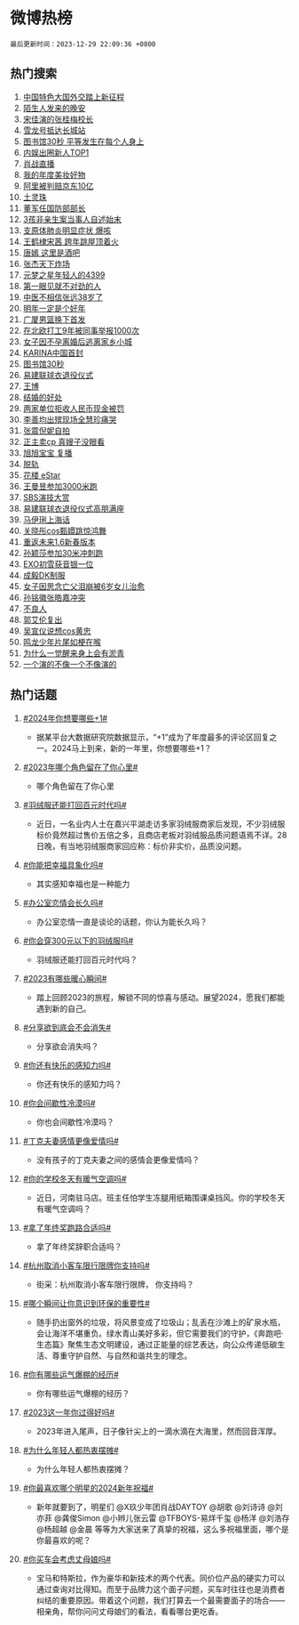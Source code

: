 # 微博热榜

`最后更新时间：2023-12-29 22:09:36 +0800`

## 热门搜索

1. [中国特色大国外交踏上新征程](https://m.weibo.cn/search?containerid=100103type%3D1%26t%3D10%26q%3D%23%E4%B8%AD%E5%9B%BD%E7%89%B9%E8%89%B2%E5%A4%A7%E5%9B%BD%E5%A4%96%E4%BA%A4%E8%B8%8F%E4%B8%8A%E6%96%B0%E5%BE%81%E7%A8%8B%23&stream_entry_id=51&isnewpage=1&extparam=seat%3D1%26stream_entry_id%3D51%26pos%3D0%26filter_type%3Drealtimehot%26dgr%3D0%26c_type%3D51%26q%3D%2523%25E4%25B8%25AD%25E5%259B%25BD%25E7%2589%25B9%25E8%2589%25B2%25E5%25A4%25A7%25E5%259B%25BD%25E5%25A4%2596%25E4%25BA%25A4%25E8%25B8%258F%25E4%25B8%258A%25E6%2596%25B0%25E5%25BE%2581%25E7%25A8%258B%2523%26cate%3D10103%26display_time%3D1703858975%26pre_seqid%3D170385897536702142123)
1. [陌生人发来的晚安](https://m.weibo.cn/search?containerid=100103type%3D1%26t%3D10%26q%3D%23%E9%99%8C%E7%94%9F%E4%BA%BA%E5%8F%91%E6%9D%A5%E7%9A%84%E6%99%9A%E5%AE%89%23&stream_entry_id=31&isnewpage=1&extparam=seat%3D1%26lcate%3D5001%26filter_type%3Drealtimehot%26c_type%3D31%26q%3D%2523%25E9%2599%258C%25E7%2594%259F%25E4%25BA%25BA%25E5%258F%2591%25E6%259D%25A5%25E7%259A%2584%25E6%2599%259A%25E5%25AE%2589%2523%26cate%3D5001%26stream_entry_id%3D31%26pos%3D0%26band_rank%3D1%26realpos%3D1%26flag%3D1%26dgr%3D0%26display_time%3D1703858975%26pre_seqid%3D170385897536702142123)
1. [宋佳演的张桂梅校长](https://m.weibo.cn/search?containerid=100103type%3D1%26t%3D10%26q%3D%E5%AE%8B%E4%BD%B3%E6%BC%94%E7%9A%84%E5%BC%A0%E6%A1%82%E6%A2%85%E6%A0%A1%E9%95%BF&stream_entry_id=31&isnewpage=1&extparam=seat%3D1%26lcate%3D5001%26filter_type%3Drealtimehot%26c_type%3D31%26q%3D%25E5%25AE%258B%25E4%25BD%25B3%25E6%25BC%2594%25E7%259A%2584%25E5%25BC%25A0%25E6%25A1%2582%25E6%25A2%2585%25E6%25A0%25A1%25E9%2595%25BF%26cate%3D5001%26stream_entry_id%3D31%26pos%3D1%26band_rank%3D2%26realpos%3D2%26flag%3D1%26dgr%3D0%26display_time%3D1703858975%26pre_seqid%3D170385897536702142123)
1. [雪龙号抵达长城站](https://m.weibo.cn/search?containerid=100103type%3D1%26t%3D10%26q%3D%23%E9%9B%AA%E9%BE%99%E5%8F%B7%E6%8A%B5%E8%BE%BE%E9%95%BF%E5%9F%8E%E7%AB%99%23&stream_entry_id=31&isnewpage=1&extparam=seat%3D1%26lcate%3D5001%26filter_type%3Drealtimehot%26c_type%3D31%26q%3D%2523%25E9%259B%25AA%25E9%25BE%2599%25E5%258F%25B7%25E6%258A%25B5%25E8%25BE%25BE%25E9%2595%25BF%25E5%259F%258E%25E7%25AB%2599%2523%26cate%3D5001%26stream_entry_id%3D31%26pos%3D2%26band_rank%3D3%26realpos%3D3%26flag%3D0%26dgr%3D0%26display_time%3D1703858975%26pre_seqid%3D170385897536702142123)
1. [图书馆30秒 平等发生在每个人身上](https://m.weibo.cn/search?containerid=100103type%3D1%26t%3D10%26q%3D%E5%9B%BE%E4%B9%A6%E9%A6%8630%E7%A7%92+%E5%B9%B3%E7%AD%89%E5%8F%91%E7%94%9F%E5%9C%A8%E6%AF%8F%E4%B8%AA%E4%BA%BA%E8%BA%AB%E4%B8%8A&stream_entry_id=31&isnewpage=1&extparam=seat%3D1%26lcate%3D5001%26filter_type%3Drealtimehot%26c_type%3D31%26q%3D%25E5%259B%25BE%25E4%25B9%25A6%25E9%25A6%258630%25E7%25A7%2592%2520%25E5%25B9%25B3%25E7%25AD%2589%25E5%258F%2591%25E7%2594%259F%25E5%259C%25A8%25E6%25AF%258F%25E4%25B8%25AA%25E4%25BA%25BA%25E8%25BA%25AB%25E4%25B8%258A%26cate%3D5001%26stream_entry_id%3D31%26pos%3D3%26band_rank%3D4%26realpos%3D4%26flag%3D1%26dgr%3D0%26display_time%3D1703858975%26pre_seqid%3D170385897536702142123)
1. [内娱出圈新人TOP1](https://m.weibo.cn/search?containerid=100103type%3D1%26t%3D10%26q%3D%23%E5%86%85%E5%A8%B1%E5%87%BA%E5%9C%88%E6%96%B0%E4%BA%BATOP1%23&stream_entry_id=31&isnewpage=1&extparam=seat%3D1%26lcate%3D5001%26filter_type%3Drealtimehot%26c_type%3D31%26q%3D%2523%25E5%2586%2585%25E5%25A8%25B1%25E5%2587%25BA%25E5%259C%2588%25E6%2596%25B0%25E4%25BA%25BATOP1%2523%26cate%3D5001%26stream_entry_id%3D31%26pos%3D4%26band_rank%3D5%26realpos%3D5%26flag%3D1%26dgr%3D0%26display_time%3D1703858975%26pre_seqid%3D170385897536702142123)
1. [肖战直播](https://m.weibo.cn/search?containerid=100103type%3D1%26t%3D10%26q%3D%E8%82%96%E6%88%98%E7%9B%B4%E6%92%AD&stream_entry_id=31&isnewpage=1&extparam=seat%3D1%26lcate%3D5001%26filter_type%3Drealtimehot%26c_type%3D31%26q%3D%25E8%2582%2596%25E6%2588%2598%25E7%259B%25B4%25E6%2592%25AD%26cate%3D5001%26stream_entry_id%3D31%26pos%3D5%26band_rank%3D6%26realpos%3D6%26flag%3D16%26dgr%3D0%26display_time%3D1703858975%26pre_seqid%3D170385897536702142123)
1. [我的年度美妆好物](https://m.weibo.cn/search?containerid=100103type%3D1%26t%3D10%26q%3D%23%E6%88%91%E7%9A%84%E5%B9%B4%E5%BA%A6%E7%BE%8E%E5%A6%86%E5%A5%BD%E7%89%A9%23&stream_entry_id=31&isnewpage=1&extparam=seat%3D1%26lcate%3D5001%26adid%3D216437%26filter_type%3Drealtimehot%26is_ad_pos%3D1%26c_type%3D31%26q%3D%2523%25E6%2588%2591%25E7%259A%2584%25E5%25B9%25B4%25E5%25BA%25A6%25E7%25BE%258E%25E5%25A6%2586%25E5%25A5%25BD%25E7%2589%25A9%2523%26cate%3D5001%26stream_entry_id%3D31%26pos%3D6%26band_rank%3D7%26dgr%3D0%26display_time%3D1703858975%26pre_seqid%3D170385897536702142123)
1. [阿里被判赔京东10亿](https://m.weibo.cn/search?containerid=100103type%3D1%26t%3D10%26q%3D%23%E9%98%BF%E9%87%8C%E8%A2%AB%E5%88%A4%E8%B5%94%E4%BA%AC%E4%B8%9C10%E4%BA%BF%23&stream_entry_id=31&isnewpage=1&extparam=seat%3D1%26lcate%3D5001%26filter_type%3Drealtimehot%26c_type%3D31%26q%3D%2523%25E9%2598%25BF%25E9%2587%258C%25E8%25A2%25AB%25E5%2588%25A4%25E8%25B5%2594%25E4%25BA%25AC%25E4%25B8%259C10%25E4%25BA%25BF%2523%26cate%3D5001%26stream_entry_id%3D31%26pos%3D7%26band_rank%3D7%26realpos%3D7%26flag%3D2%26dgr%3D0%26display_time%3D1703858975%26pre_seqid%3D170385897536702142123)
1. [土灵珠](https://m.weibo.cn/search?containerid=100103type%3D1%26t%3D10%26q%3D%E5%9C%9F%E7%81%B5%E7%8F%A0&stream_entry_id=31&isnewpage=1&extparam=seat%3D1%26lcate%3D5001%26filter_type%3Drealtimehot%26c_type%3D31%26q%3D%25E5%259C%259F%25E7%2581%25B5%25E7%258F%25A0%26cate%3D5001%26stream_entry_id%3D31%26pos%3D8%26band_rank%3D8%26realpos%3D8%26flag%3D1%26dgr%3D0%26display_time%3D1703858975%26pre_seqid%3D170385897536702142123)
1. [董军任国防部部长](https://m.weibo.cn/search?containerid=100103type%3D1%26t%3D10%26q%3D%23%E8%91%A3%E5%86%9B%E4%BB%BB%E5%9B%BD%E9%98%B2%E9%83%A8%E9%83%A8%E9%95%BF%23&stream_entry_id=31&isnewpage=1&extparam=seat%3D1%26lcate%3D5001%26filter_type%3Drealtimehot%26c_type%3D31%26q%3D%2523%25E8%2591%25A3%25E5%2586%259B%25E4%25BB%25BB%25E5%259B%25BD%25E9%2598%25B2%25E9%2583%25A8%25E9%2583%25A8%25E9%2595%25BF%2523%26cate%3D5001%26stream_entry_id%3D31%26pos%3D9%26band_rank%3D9%26realpos%3D9%26flag%3D0%26dgr%3D0%26display_time%3D1703858975%26pre_seqid%3D170385897536702142123)
1. [3孩非亲生案当事人自述始末](https://m.weibo.cn/search?containerid=100103type%3D1%26t%3D10%26q%3D%233%E5%AD%A9%E9%9D%9E%E4%BA%B2%E7%94%9F%E6%A1%88%E5%BD%93%E4%BA%8B%E4%BA%BA%E8%87%AA%E8%BF%B0%E5%A7%8B%E6%9C%AB%23&stream_entry_id=31&isnewpage=1&extparam=seat%3D1%26lcate%3D5001%26filter_type%3Drealtimehot%26c_type%3D31%26q%3D%25233%25E5%25AD%25A9%25E9%259D%259E%25E4%25BA%25B2%25E7%2594%259F%25E6%25A1%2588%25E5%25BD%2593%25E4%25BA%258B%25E4%25BA%25BA%25E8%2587%25AA%25E8%25BF%25B0%25E5%25A7%258B%25E6%259C%25AB%2523%26cate%3D5001%26stream_entry_id%3D31%26pos%3D10%26band_rank%3D10%26realpos%3D10%26flag%3D1%26dgr%3D0%26display_time%3D1703858975%26pre_seqid%3D170385897536702142123)
1. [支原体肺炎明显症状 爆咳](https://m.weibo.cn/search?containerid=100103type%3D1%26t%3D10%26q%3D%E6%94%AF%E5%8E%9F%E4%BD%93%E8%82%BA%E7%82%8E%E6%98%8E%E6%98%BE%E7%97%87%E7%8A%B6+%E7%88%86%E5%92%B3&stream_entry_id=31&isnewpage=1&extparam=seat%3D1%26lcate%3D5001%26filter_type%3Drealtimehot%26c_type%3D31%26q%3D%25E6%2594%25AF%25E5%258E%259F%25E4%25BD%2593%25E8%2582%25BA%25E7%2582%258E%25E6%2598%258E%25E6%2598%25BE%25E7%2597%2587%25E7%258A%25B6%2520%25E7%2588%2586%25E5%2592%25B3%26cate%3D5001%26stream_entry_id%3D31%26pos%3D11%26band_rank%3D11%26realpos%3D11%26flag%3D2%26dgr%3D0%26display_time%3D1703858975%26pre_seqid%3D170385897536702142123)
1. [王鹤棣宋茜 跨年跳屋顶着火](https://m.weibo.cn/search?containerid=100103type%3D1%26t%3D10%26q%3D%E7%8E%8B%E9%B9%A4%E6%A3%A3%E5%AE%8B%E8%8C%9C+%E8%B7%A8%E5%B9%B4%E8%B7%B3%E5%B1%8B%E9%A1%B6%E7%9D%80%E7%81%AB&stream_entry_id=31&isnewpage=1&extparam=seat%3D1%26lcate%3D5001%26filter_type%3Drealtimehot%26c_type%3D31%26q%3D%25E7%258E%258B%25E9%25B9%25A4%25E6%25A3%25A3%25E5%25AE%258B%25E8%258C%259C%2520%25E8%25B7%25A8%25E5%25B9%25B4%25E8%25B7%25B3%25E5%25B1%258B%25E9%25A1%25B6%25E7%259D%2580%25E7%2581%25AB%26cate%3D5001%26stream_entry_id%3D31%26pos%3D12%26band_rank%3D12%26realpos%3D12%26flag%3D1%26dgr%3D0%26display_time%3D1703858975%26pre_seqid%3D170385897536702142123)
1. [唐嫣 这里是酒吧](https://m.weibo.cn/search?containerid=100103type%3D1%26t%3D10%26q%3D%E5%94%90%E5%AB%A3+%E8%BF%99%E9%87%8C%E6%98%AF%E9%85%92%E5%90%A7&stream_entry_id=31&isnewpage=1&extparam=seat%3D1%26lcate%3D5001%26filter_type%3Drealtimehot%26c_type%3D31%26q%3D%25E5%2594%2590%25E5%25AB%25A3%2520%25E8%25BF%2599%25E9%2587%258C%25E6%2598%25AF%25E9%2585%2592%25E5%2590%25A7%26cate%3D5001%26stream_entry_id%3D31%26pos%3D13%26band_rank%3D13%26realpos%3D13%26flag%3D2%26dgr%3D0%26display_time%3D1703858975%26pre_seqid%3D170385897536702142123)
1. [张杰天下炸场](https://m.weibo.cn/search?containerid=100103type%3D1%26t%3D10%26q%3D%23%E5%BC%A0%E6%9D%B0%E5%A4%A9%E4%B8%8B%E7%82%B8%E5%9C%BA%23&stream_entry_id=31&isnewpage=1&extparam=seat%3D1%26lcate%3D5001%26filter_type%3Drealtimehot%26c_type%3D31%26q%3D%2523%25E5%25BC%25A0%25E6%259D%25B0%25E5%25A4%25A9%25E4%25B8%258B%25E7%2582%25B8%25E5%259C%25BA%2523%26cate%3D5001%26stream_entry_id%3D31%26pos%3D14%26band_rank%3D14%26realpos%3D14%26flag%3D1%26dgr%3D0%26display_time%3D1703858975%26pre_seqid%3D170385897536702142123)
1. [元梦之星年轻人的4399](https://m.weibo.cn/search?containerid=100103type%3D1%26t%3D10%26q%3D%23%E5%85%83%E6%A2%A6%E4%B9%8B%E6%98%9F%E5%B9%B4%E8%BD%BB%E4%BA%BA%E7%9A%844399%23&stream_entry_id=31&isnewpage=1&extparam=seat%3D1%26lcate%3D5001%26adid%3D216946%26filter_type%3Drealtimehot%26c_type%3D31%26q%3D%2523%25E5%2585%2583%25E6%25A2%25A6%25E4%25B9%258B%25E6%2598%259F%25E5%25B9%25B4%25E8%25BD%25BB%25E4%25BA%25BA%25E7%259A%25844399%2523%26cate%3D5001%26stream_entry_id%3D31%26pos%3D15%26band_rank%3D15%26realpos%3D15%26flag%3D0%26dgr%3D0%26display_time%3D1703858975%26pre_seqid%3D170385897536702142123)
1. [第一眼见就不对劲的人](https://m.weibo.cn/search?containerid=100103type%3D1%26t%3D10%26q%3D%E7%AC%AC%E4%B8%80%E7%9C%BC%E8%A7%81%E5%B0%B1%E4%B8%8D%E5%AF%B9%E5%8A%B2%E7%9A%84%E4%BA%BA&stream_entry_id=31&isnewpage=1&extparam=seat%3D1%26lcate%3D5001%26filter_type%3Drealtimehot%26c_type%3D31%26q%3D%25E7%25AC%25AC%25E4%25B8%2580%25E7%259C%25BC%25E8%25A7%2581%25E5%25B0%25B1%25E4%25B8%258D%25E5%25AF%25B9%25E5%258A%25B2%25E7%259A%2584%25E4%25BA%25BA%26cate%3D5001%26stream_entry_id%3D31%26pos%3D16%26band_rank%3D16%26realpos%3D16%26flag%3D0%26dgr%3D0%26display_time%3D1703858975%26pre_seqid%3D170385897536702142123)
1. [中医不相信张远38岁了](https://m.weibo.cn/search?containerid=100103type%3D1%26t%3D10%26q%3D%E4%B8%AD%E5%8C%BB%E4%B8%8D%E7%9B%B8%E4%BF%A1%E5%BC%A0%E8%BF%9C38%E5%B2%81%E4%BA%86&stream_entry_id=31&isnewpage=1&extparam=seat%3D1%26lcate%3D5001%26filter_type%3Drealtimehot%26c_type%3D31%26q%3D%25E4%25B8%25AD%25E5%258C%25BB%25E4%25B8%258D%25E7%259B%25B8%25E4%25BF%25A1%25E5%25BC%25A0%25E8%25BF%259C38%25E5%25B2%2581%25E4%25BA%2586%26cate%3D5001%26stream_entry_id%3D31%26pos%3D17%26band_rank%3D17%26realpos%3D17%26flag%3D2%26dgr%3D0%26display_time%3D1703858975%26pre_seqid%3D170385897536702142123)
1. [明年一定是个好年](https://m.weibo.cn/search?containerid=100103type%3D1%26t%3D10%26q%3D%E6%98%8E%E5%B9%B4%E4%B8%80%E5%AE%9A%E6%98%AF%E4%B8%AA%E5%A5%BD%E5%B9%B4&stream_entry_id=31&isnewpage=1&extparam=seat%3D1%26lcate%3D5001%26filter_type%3Drealtimehot%26c_type%3D31%26q%3D%25E6%2598%258E%25E5%25B9%25B4%25E4%25B8%2580%25E5%25AE%259A%25E6%2598%25AF%25E4%25B8%25AA%25E5%25A5%25BD%25E5%25B9%25B4%26cate%3D5001%26stream_entry_id%3D31%26pos%3D18%26band_rank%3D18%26realpos%3D18%26flag%3D1%26dgr%3D0%26display_time%3D1703858975%26pre_seqid%3D170385897536702142123)
1. [广厦男篮换下首发](https://m.weibo.cn/search?containerid=100103type%3D1%26t%3D10%26q%3D%23%E5%B9%BF%E5%8E%A6%E7%94%B7%E7%AF%AE%E6%8D%A2%E4%B8%8B%E9%A6%96%E5%8F%91%23&stream_entry_id=31&isnewpage=1&extparam=seat%3D1%26lcate%3D5001%26filter_type%3Drealtimehot%26c_type%3D31%26q%3D%2523%25E5%25B9%25BF%25E5%258E%25A6%25E7%2594%25B7%25E7%25AF%25AE%25E6%258D%25A2%25E4%25B8%258B%25E9%25A6%2596%25E5%258F%2591%2523%26cate%3D5001%26stream_entry_id%3D31%26pos%3D19%26band_rank%3D19%26realpos%3D19%26flag%3D1%26dgr%3D0%26display_time%3D1703858975%26pre_seqid%3D170385897536702142123)
1. [在北欧打工9年被同事举报1000次](https://m.weibo.cn/search?containerid=100103type%3D1%26t%3D10%26q%3D%23%E5%9C%A8%E5%8C%97%E6%AC%A7%E6%89%93%E5%B7%A59%E5%B9%B4%E8%A2%AB%E5%90%8C%E4%BA%8B%E4%B8%BE%E6%8A%A51000%E6%AC%A1%23&stream_entry_id=31&isnewpage=1&extparam=seat%3D1%26lcate%3D5001%26filter_type%3Drealtimehot%26c_type%3D31%26q%3D%2523%25E5%259C%25A8%25E5%258C%2597%25E6%25AC%25A7%25E6%2589%2593%25E5%25B7%25A59%25E5%25B9%25B4%25E8%25A2%25AB%25E5%2590%258C%25E4%25BA%258B%25E4%25B8%25BE%25E6%258A%25A51000%25E6%25AC%25A1%2523%26cate%3D5001%26stream_entry_id%3D31%26pos%3D20%26band_rank%3D20%26realpos%3D20%26flag%3D0%26dgr%3D0%26display_time%3D1703858975%26pre_seqid%3D170385897536702142123)
1. [女子因不孕离婚后逃离家乡小城](https://m.weibo.cn/search?containerid=100103type%3D1%26t%3D10%26q%3D%23%E5%A5%B3%E5%AD%90%E5%9B%A0%E4%B8%8D%E5%AD%95%E7%A6%BB%E5%A9%9A%E5%90%8E%E9%80%83%E7%A6%BB%E5%AE%B6%E4%B9%A1%E5%B0%8F%E5%9F%8E%23&stream_entry_id=31&isnewpage=1&extparam=seat%3D1%26lcate%3D5001%26filter_type%3Drealtimehot%26c_type%3D31%26q%3D%2523%25E5%25A5%25B3%25E5%25AD%2590%25E5%259B%25A0%25E4%25B8%258D%25E5%25AD%2595%25E7%25A6%25BB%25E5%25A9%259A%25E5%2590%258E%25E9%2580%2583%25E7%25A6%25BB%25E5%25AE%25B6%25E4%25B9%25A1%25E5%25B0%258F%25E5%259F%258E%2523%26cate%3D5001%26stream_entry_id%3D31%26pos%3D21%26band_rank%3D21%26realpos%3D21%26flag%3D1%26dgr%3D0%26display_time%3D1703858975%26pre_seqid%3D170385897536702142123)
1. [KARINA中国首封](https://m.weibo.cn/search?containerid=100103type%3D1%26t%3D10%26q%3D%23KARINA%E4%B8%AD%E5%9B%BD%E9%A6%96%E5%B0%81%23&stream_entry_id=31&isnewpage=1&extparam=seat%3D1%26lcate%3D5001%26filter_type%3Drealtimehot%26c_type%3D31%26q%3D%2523KARINA%25E4%25B8%25AD%25E5%259B%25BD%25E9%25A6%2596%25E5%25B0%2581%2523%26cate%3D5001%26stream_entry_id%3D31%26pos%3D22%26band_rank%3D22%26realpos%3D22%26flag%3D1%26dgr%3D0%26display_time%3D1703858975%26pre_seqid%3D170385897536702142123)
1. [图书馆30秒](https://m.weibo.cn/search?containerid=100103type%3D1%26t%3D10%26q%3D%E5%9B%BE%E4%B9%A6%E9%A6%8630%E7%A7%92&stream_entry_id=31&isnewpage=1&extparam=seat%3D1%26lcate%3D5001%26filter_type%3Drealtimehot%26c_type%3D31%26q%3D%25E5%259B%25BE%25E4%25B9%25A6%25E9%25A6%258630%25E7%25A7%2592%26cate%3D5001%26stream_entry_id%3D31%26pos%3D23%26band_rank%3D23%26realpos%3D23%26flag%3D1%26dgr%3D0%26display_time%3D1703858975%26pre_seqid%3D170385897536702142123)
1. [易建联球衣退役仪式](https://m.weibo.cn/search?containerid=100103type%3D1%26t%3D10%26q%3D%23%E6%98%93%E5%BB%BA%E8%81%94%E7%90%83%E8%A1%A3%E9%80%80%E5%BD%B9%E4%BB%AA%E5%BC%8F%23&stream_entry_id=31&isnewpage=1&extparam=seat%3D1%26lcate%3D5001%26filter_type%3Drealtimehot%26c_type%3D31%26q%3D%2523%25E6%2598%2593%25E5%25BB%25BA%25E8%2581%2594%25E7%2590%2583%25E8%25A1%25A3%25E9%2580%2580%25E5%25BD%25B9%25E4%25BB%25AA%25E5%25BC%258F%2523%26cate%3D5001%26stream_entry_id%3D31%26pos%3D24%26band_rank%3D24%26realpos%3D24%26flag%3D0%26dgr%3D0%26display_time%3D1703858975%26pre_seqid%3D170385897536702142123)
1. [王博](https://m.weibo.cn/search?containerid=100103type%3D1%26t%3D10%26q%3D%E7%8E%8B%E5%8D%9A&stream_entry_id=31&isnewpage=1&extparam=seat%3D1%26lcate%3D5001%26filter_type%3Drealtimehot%26c_type%3D31%26q%3D%25E7%258E%258B%25E5%258D%259A%26cate%3D5001%26stream_entry_id%3D31%26pos%3D25%26band_rank%3D25%26realpos%3D25%26flag%3D1%26dgr%3D0%26display_time%3D1703858975%26pre_seqid%3D170385897536702142123)
1. [结婚的好处](https://m.weibo.cn/search?containerid=100103type%3D1%26t%3D10%26q%3D%E7%BB%93%E5%A9%9A%E7%9A%84%E5%A5%BD%E5%A4%84&stream_entry_id=31&isnewpage=1&extparam=seat%3D1%26lcate%3D5001%26filter_type%3Drealtimehot%26c_type%3D31%26q%3D%25E7%25BB%2593%25E5%25A9%259A%25E7%259A%2584%25E5%25A5%25BD%25E5%25A4%2584%26cate%3D5001%26stream_entry_id%3D31%26pos%3D26%26band_rank%3D26%26realpos%3D26%26flag%3D0%26dgr%3D0%26display_time%3D1703858975%26pre_seqid%3D170385897536702142123)
1. [两家单位拒收人民币现金被罚](https://m.weibo.cn/search?containerid=100103type%3D1%26t%3D10%26q%3D%23%E4%B8%A4%E5%AE%B6%E5%8D%95%E4%BD%8D%E6%8B%92%E6%94%B6%E4%BA%BA%E6%B0%91%E5%B8%81%E7%8E%B0%E9%87%91%E8%A2%AB%E7%BD%9A%23&stream_entry_id=31&isnewpage=1&extparam=seat%3D1%26lcate%3D5001%26filter_type%3Drealtimehot%26c_type%3D31%26q%3D%2523%25E4%25B8%25A4%25E5%25AE%25B6%25E5%258D%2595%25E4%25BD%258D%25E6%258B%2592%25E6%2594%25B6%25E4%25BA%25BA%25E6%25B0%2591%25E5%25B8%2581%25E7%258E%25B0%25E9%2587%2591%25E8%25A2%25AB%25E7%25BD%259A%2523%26cate%3D5001%26stream_entry_id%3D31%26pos%3D27%26band_rank%3D27%26realpos%3D27%26flag%3D0%26dgr%3D0%26display_time%3D1703858975%26pre_seqid%3D170385897536702142123)
1. [李善均出殡现场全慧珍痛哭](https://m.weibo.cn/search?containerid=100103type%3D1%26t%3D10%26q%3D%23%E6%9D%8E%E5%96%84%E5%9D%87%E5%87%BA%E6%AE%A1%E7%8E%B0%E5%9C%BA%E5%85%A8%E6%85%A7%E7%8F%8D%E7%97%9B%E5%93%AD%23&stream_entry_id=31&isnewpage=1&extparam=seat%3D1%26lcate%3D5001%26filter_type%3Drealtimehot%26c_type%3D31%26q%3D%2523%25E6%259D%258E%25E5%2596%2584%25E5%259D%2587%25E5%2587%25BA%25E6%25AE%25A1%25E7%258E%25B0%25E5%259C%25BA%25E5%2585%25A8%25E6%2585%25A7%25E7%258F%258D%25E7%2597%259B%25E5%2593%25AD%2523%26cate%3D5001%26stream_entry_id%3D31%26pos%3D28%26band_rank%3D28%26realpos%3D28%26flag%3D0%26dgr%3D0%26display_time%3D1703858975%26pre_seqid%3D170385897536702142123)
1. [张震倪妮自拍](https://m.weibo.cn/search?containerid=100103type%3D1%26t%3D10%26q%3D%23%E5%BC%A0%E9%9C%87%E5%80%AA%E5%A6%AE%E8%87%AA%E6%8B%8D%23&stream_entry_id=31&isnewpage=1&extparam=seat%3D1%26lcate%3D5001%26filter_type%3Drealtimehot%26c_type%3D31%26q%3D%2523%25E5%25BC%25A0%25E9%259C%2587%25E5%2580%25AA%25E5%25A6%25AE%25E8%2587%25AA%25E6%258B%258D%2523%26cate%3D5001%26stream_entry_id%3D31%26pos%3D29%26band_rank%3D29%26realpos%3D29%26flag%3D1%26dgr%3D0%26display_time%3D1703858975%26pre_seqid%3D170385897536702142123)
1. [正主卖cp 真嫂子没眼看](https://m.weibo.cn/search?containerid=100103type%3D1%26t%3D10%26q%3D%E6%AD%A3%E4%B8%BB%E5%8D%96cp+%E7%9C%9F%E5%AB%82%E5%AD%90%E6%B2%A1%E7%9C%BC%E7%9C%8B&stream_entry_id=31&isnewpage=1&extparam=seat%3D1%26lcate%3D5001%26filter_type%3Drealtimehot%26c_type%3D31%26q%3D%25E6%25AD%25A3%25E4%25B8%25BB%25E5%258D%2596cp%2520%25E7%259C%259F%25E5%25AB%2582%25E5%25AD%2590%25E6%25B2%25A1%25E7%259C%25BC%25E7%259C%258B%26cate%3D5001%26stream_entry_id%3D31%26pos%3D30%26band_rank%3D30%26realpos%3D30%26flag%3D0%26dgr%3D0%26display_time%3D1703858975%26pre_seqid%3D170385897536702142123)
1. [旭旭宝宝 复播](https://m.weibo.cn/search?containerid=100103type%3D1%26t%3D10%26q%3D%E6%97%AD%E6%97%AD%E5%AE%9D%E5%AE%9D+%E5%A4%8D%E6%92%AD&stream_entry_id=31&isnewpage=1&extparam=seat%3D1%26lcate%3D5001%26filter_type%3Drealtimehot%26c_type%3D31%26q%3D%25E6%2597%25AD%25E6%2597%25AD%25E5%25AE%259D%25E5%25AE%259D%2520%25E5%25A4%258D%25E6%2592%25AD%26cate%3D5001%26stream_entry_id%3D31%26pos%3D31%26band_rank%3D31%26realpos%3D31%26flag%3D0%26dgr%3D0%26display_time%3D1703858975%26pre_seqid%3D170385897536702142123)
1. [脱轨](https://m.weibo.cn/search?containerid=100103type%3D1%26t%3D10%26q%3D%E8%84%B1%E8%BD%A8&stream_entry_id=31&isnewpage=1&extparam=seat%3D1%26lcate%3D5001%26filter_type%3Drealtimehot%26c_type%3D31%26q%3D%25E8%2584%25B1%25E8%25BD%25A8%26cate%3D5001%26stream_entry_id%3D31%26pos%3D32%26band_rank%3D32%26realpos%3D32%26flag%3D0%26dgr%3D0%26display_time%3D1703858975%26pre_seqid%3D170385897536702142123)
1. [花楼 eStar](https://m.weibo.cn/search?containerid=100103type%3D1%26t%3D10%26q%3D%E8%8A%B1%E6%A5%BC+eStar&stream_entry_id=31&isnewpage=1&extparam=seat%3D1%26lcate%3D5001%26filter_type%3Drealtimehot%26c_type%3D31%26q%3D%25E8%258A%25B1%25E6%25A5%25BC%2520eStar%26cate%3D5001%26stream_entry_id%3D31%26pos%3D33%26band_rank%3D33%26realpos%3D33%26flag%3D1%26dgr%3D0%26display_time%3D1703858975%26pre_seqid%3D170385897536702142123)
1. [王曼昱参加3000米跑](https://m.weibo.cn/search?containerid=100103type%3D1%26t%3D10%26q%3D%E7%8E%8B%E6%9B%BC%E6%98%B1%E5%8F%82%E5%8A%A03000%E7%B1%B3%E8%B7%91&stream_entry_id=31&isnewpage=1&extparam=seat%3D1%26lcate%3D5001%26filter_type%3Drealtimehot%26c_type%3D31%26q%3D%25E7%258E%258B%25E6%259B%25BC%25E6%2598%25B1%25E5%258F%2582%25E5%258A%25A03000%25E7%25B1%25B3%25E8%25B7%2591%26cate%3D5001%26stream_entry_id%3D31%26pos%3D34%26band_rank%3D34%26realpos%3D34%26flag%3D1%26dgr%3D0%26display_time%3D1703858975%26pre_seqid%3D170385897536702142123)
1. [SBS演技大赏](https://m.weibo.cn/search?containerid=100103type%3D1%26t%3D10%26q%3D%23SBS%E6%BC%94%E6%8A%80%E5%A4%A7%E8%B5%8F%23&stream_entry_id=31&isnewpage=1&extparam=seat%3D1%26lcate%3D5001%26filter_type%3Drealtimehot%26c_type%3D31%26q%3D%2523SBS%25E6%25BC%2594%25E6%258A%2580%25E5%25A4%25A7%25E8%25B5%258F%2523%26cate%3D5001%26stream_entry_id%3D31%26pos%3D35%26band_rank%3D35%26realpos%3D35%26flag%3D1%26dgr%3D0%26display_time%3D1703858975%26pre_seqid%3D170385897536702142123)
1. [易建联球衣退役仪式高朋满座](https://m.weibo.cn/search?containerid=100103type%3D1%26t%3D10%26q%3D%23%E6%98%93%E5%BB%BA%E8%81%94%E7%90%83%E8%A1%A3%E9%80%80%E5%BD%B9%E4%BB%AA%E5%BC%8F%E9%AB%98%E6%9C%8B%E6%BB%A1%E5%BA%A7%23&stream_entry_id=31&isnewpage=1&extparam=seat%3D1%26lcate%3D5001%26filter_type%3Drealtimehot%26c_type%3D31%26q%3D%2523%25E6%2598%2593%25E5%25BB%25BA%25E8%2581%2594%25E7%2590%2583%25E8%25A1%25A3%25E9%2580%2580%25E5%25BD%25B9%25E4%25BB%25AA%25E5%25BC%258F%25E9%25AB%2598%25E6%259C%258B%25E6%25BB%25A1%25E5%25BA%25A7%2523%26cate%3D5001%26stream_entry_id%3D31%26pos%3D36%26band_rank%3D36%26realpos%3D36%26flag%3D1%26dgr%3D0%26display_time%3D1703858975%26pre_seqid%3D170385897536702142123)
1. [马伊琍上海话](https://m.weibo.cn/search?containerid=100103type%3D1%26t%3D10%26q%3D%23%E9%A9%AC%E4%BC%8A%E7%90%8D%E4%B8%8A%E6%B5%B7%E8%AF%9D%23&stream_entry_id=31&isnewpage=1&extparam=seat%3D1%26lcate%3D5001%26filter_type%3Drealtimehot%26c_type%3D31%26q%3D%2523%25E9%25A9%25AC%25E4%25BC%258A%25E7%2590%258D%25E4%25B8%258A%25E6%25B5%25B7%25E8%25AF%259D%2523%26cate%3D5001%26stream_entry_id%3D31%26pos%3D37%26band_rank%3D37%26realpos%3D37%26flag%3D1%26dgr%3D0%26display_time%3D1703858975%26pre_seqid%3D170385897536702142123)
1. [关晓彤cos甄嬛跳惊鸿舞](https://m.weibo.cn/search?containerid=100103type%3D1%26t%3D10%26q%3D%23%E5%85%B3%E6%99%93%E5%BD%A4cos%E7%94%84%E5%AC%9B%E8%B7%B3%E6%83%8A%E9%B8%BF%E8%88%9E%23&stream_entry_id=31&isnewpage=1&extparam=seat%3D1%26lcate%3D5001%26filter_type%3Drealtimehot%26c_type%3D31%26q%3D%2523%25E5%2585%25B3%25E6%2599%2593%25E5%25BD%25A4cos%25E7%2594%2584%25E5%25AC%259B%25E8%25B7%25B3%25E6%2583%258A%25E9%25B8%25BF%25E8%2588%259E%2523%26cate%3D5001%26stream_entry_id%3D31%26pos%3D38%26band_rank%3D38%26realpos%3D38%26flag%3D0%26dgr%3D0%26display_time%3D1703858975%26pre_seqid%3D170385897536702142123)
1. [重返未来1.6新春版本](https://m.weibo.cn/search?containerid=100103type%3D1%26t%3D10%26q%3D%23%E9%87%8D%E8%BF%94%E6%9C%AA%E6%9D%A51.6%E6%96%B0%E6%98%A5%E7%89%88%E6%9C%AC%23&stream_entry_id=31&isnewpage=1&extparam=seat%3D1%26lcate%3D5001%26filter_type%3Drealtimehot%26c_type%3D31%26q%3D%2523%25E9%2587%258D%25E8%25BF%2594%25E6%259C%25AA%25E6%259D%25A51.6%25E6%2596%25B0%25E6%2598%25A5%25E7%2589%2588%25E6%259C%25AC%2523%26cate%3D5001%26stream_entry_id%3D31%26pos%3D39%26band_rank%3D39%26realpos%3D39%26flag%3D1%26dgr%3D0%26display_time%3D1703858975%26pre_seqid%3D170385897536702142123)
1. [孙颖莎参加30米冲刺跑](https://m.weibo.cn/search?containerid=100103type%3D1%26t%3D10%26q%3D%E5%AD%99%E9%A2%96%E8%8E%8E%E5%8F%82%E5%8A%A030%E7%B1%B3%E5%86%B2%E5%88%BA%E8%B7%91&stream_entry_id=31&isnewpage=1&extparam=seat%3D1%26lcate%3D5001%26filter_type%3Drealtimehot%26c_type%3D31%26q%3D%25E5%25AD%2599%25E9%25A2%2596%25E8%258E%258E%25E5%258F%2582%25E5%258A%25A030%25E7%25B1%25B3%25E5%2586%25B2%25E5%2588%25BA%25E8%25B7%2591%26cate%3D5001%26stream_entry_id%3D31%26pos%3D40%26band_rank%3D40%26realpos%3D40%26flag%3D1%26dgr%3D0%26display_time%3D1703858975%26pre_seqid%3D170385897536702142123)
1. [EXO初雪获音银一位](https://m.weibo.cn/search?containerid=100103type%3D1%26t%3D10%26q%3D%23EXO%E5%88%9D%E9%9B%AA%E8%8E%B7%E9%9F%B3%E9%93%B6%E4%B8%80%E4%BD%8D%23&stream_entry_id=31&isnewpage=1&extparam=seat%3D1%26lcate%3D5001%26filter_type%3Drealtimehot%26c_type%3D31%26q%3D%2523EXO%25E5%2588%259D%25E9%259B%25AA%25E8%258E%25B7%25E9%259F%25B3%25E9%2593%25B6%25E4%25B8%2580%25E4%25BD%258D%2523%26cate%3D5001%26stream_entry_id%3D31%26pos%3D41%26band_rank%3D41%26realpos%3D41%26flag%3D0%26dgr%3D0%26display_time%3D1703858975%26pre_seqid%3D170385897536702142123)
1. [成毅DK制服](https://m.weibo.cn/search?containerid=100103type%3D1%26t%3D10%26q%3D%23%E6%88%90%E6%AF%85DK%E5%88%B6%E6%9C%8D%23&stream_entry_id=31&isnewpage=1&extparam=seat%3D1%26lcate%3D5001%26filter_type%3Drealtimehot%26c_type%3D31%26q%3D%2523%25E6%2588%2590%25E6%25AF%2585DK%25E5%2588%25B6%25E6%259C%258D%2523%26cate%3D5001%26stream_entry_id%3D31%26pos%3D42%26band_rank%3D42%26realpos%3D42%26flag%3D1%26dgr%3D0%26display_time%3D1703858975%26pre_seqid%3D170385897536702142123)
1. [女子因思念亡父泪崩被6岁女儿治愈](https://m.weibo.cn/search?containerid=100103type%3D1%26t%3D10%26q%3D%23%E5%A5%B3%E5%AD%90%E5%9B%A0%E6%80%9D%E5%BF%B5%E4%BA%A1%E7%88%B6%E6%B3%AA%E5%B4%A9%E8%A2%AB6%E5%B2%81%E5%A5%B3%E5%84%BF%E6%B2%BB%E6%84%88%23&stream_entry_id=31&isnewpage=1&extparam=seat%3D1%26lcate%3D5001%26filter_type%3Drealtimehot%26c_type%3D31%26q%3D%2523%25E5%25A5%25B3%25E5%25AD%2590%25E5%259B%25A0%25E6%2580%259D%25E5%25BF%25B5%25E4%25BA%25A1%25E7%2588%25B6%25E6%25B3%25AA%25E5%25B4%25A9%25E8%25A2%25AB6%25E5%25B2%2581%25E5%25A5%25B3%25E5%2584%25BF%25E6%25B2%25BB%25E6%2584%2588%2523%26cate%3D5001%26stream_entry_id%3D31%26pos%3D43%26band_rank%3D43%26realpos%3D43%26flag%3D32768%26dgr%3D0%26display_time%3D1703858975%26pre_seqid%3D170385897536702142123)
1. [孙铭徽张皓嘉冲突](https://m.weibo.cn/search?containerid=100103type%3D1%26t%3D10%26q%3D%23%E5%AD%99%E9%93%AD%E5%BE%BD%E5%BC%A0%E7%9A%93%E5%98%89%E5%86%B2%E7%AA%81%23&stream_entry_id=31&isnewpage=1&extparam=seat%3D1%26lcate%3D5001%26filter_type%3Drealtimehot%26c_type%3D31%26q%3D%2523%25E5%25AD%2599%25E9%2593%25AD%25E5%25BE%25BD%25E5%25BC%25A0%25E7%259A%2593%25E5%2598%2589%25E5%2586%25B2%25E7%25AA%2581%2523%26cate%3D5001%26stream_entry_id%3D31%26pos%3D44%26band_rank%3D44%26realpos%3D44%26flag%3D1%26dgr%3D0%26display_time%3D1703858975%26pre_seqid%3D170385897536702142123)
1. [不良人](https://m.weibo.cn/search?containerid=100103type%3D1%26t%3D10%26q%3D%E4%B8%8D%E8%89%AF%E4%BA%BA&stream_entry_id=31&isnewpage=1&extparam=seat%3D1%26lcate%3D5001%26filter_type%3Drealtimehot%26c_type%3D31%26q%3D%25E4%25B8%258D%25E8%2589%25AF%25E4%25BA%25BA%26cate%3D5001%26stream_entry_id%3D31%26pos%3D45%26band_rank%3D45%26realpos%3D45%26flag%3D0%26dgr%3D0%26display_time%3D1703858975%26pre_seqid%3D170385897536702142123)
1. [郭艾伦复出](https://m.weibo.cn/search?containerid=100103type%3D1%26t%3D10%26q%3D%E9%83%AD%E8%89%BE%E4%BC%A6%E5%A4%8D%E5%87%BA&stream_entry_id=31&isnewpage=1&extparam=seat%3D1%26lcate%3D5001%26filter_type%3Drealtimehot%26c_type%3D31%26q%3D%25E9%2583%25AD%25E8%2589%25BE%25E4%25BC%25A6%25E5%25A4%258D%25E5%2587%25BA%26cate%3D5001%26stream_entry_id%3D31%26pos%3D46%26band_rank%3D46%26realpos%3D46%26flag%3D0%26dgr%3D0%26display_time%3D1703858975%26pre_seqid%3D170385897536702142123)
1. [吴宣仪说想cos黄忠](https://m.weibo.cn/search?containerid=100103type%3D1%26t%3D10%26q%3D%23%E5%90%B4%E5%AE%A3%E4%BB%AA%E8%AF%B4%E6%83%B3cos%E9%BB%84%E5%BF%A0%23&stream_entry_id=31&isnewpage=1&extparam=seat%3D1%26lcate%3D5001%26adid%3D217616%26filter_type%3Drealtimehot%26c_type%3D31%26q%3D%2523%25E5%2590%25B4%25E5%25AE%25A3%25E4%25BB%25AA%25E8%25AF%25B4%25E6%2583%25B3cos%25E9%25BB%2584%25E5%25BF%25A0%2523%26cate%3D5001%26stream_entry_id%3D31%26pos%3D47%26band_rank%3D47%26realpos%3D47%26flag%3D0%26dgr%3D0%26display_time%3D1703858975%26pre_seqid%3D170385897536702142123)
1. [鸣龙少年片尾如梗在喉](https://m.weibo.cn/search?containerid=100103type%3D1%26t%3D10%26q%3D%E9%B8%A3%E9%BE%99%E5%B0%91%E5%B9%B4%E7%89%87%E5%B0%BE%E5%A6%82%E6%A2%97%E5%9C%A8%E5%96%89&stream_entry_id=31&isnewpage=1&extparam=seat%3D1%26lcate%3D5001%26filter_type%3Drealtimehot%26c_type%3D31%26q%3D%25E9%25B8%25A3%25E9%25BE%2599%25E5%25B0%2591%25E5%25B9%25B4%25E7%2589%2587%25E5%25B0%25BE%25E5%25A6%2582%25E6%25A2%2597%25E5%259C%25A8%25E5%2596%2589%26cate%3D5001%26stream_entry_id%3D31%26pos%3D48%26band_rank%3D48%26realpos%3D48%26flag%3D1%26dgr%3D0%26display_time%3D1703858975%26pre_seqid%3D170385897536702142123)
1. [为什么一觉醒来身上会有淤青](https://m.weibo.cn/search?containerid=100103type%3D1%26t%3D10%26q%3D%23%E4%B8%BA%E4%BB%80%E4%B9%88%E4%B8%80%E8%A7%89%E9%86%92%E6%9D%A5%E8%BA%AB%E4%B8%8A%E4%BC%9A%E6%9C%89%E6%B7%A4%E9%9D%92%23&stream_entry_id=31&isnewpage=1&extparam=seat%3D1%26lcate%3D5001%26filter_type%3Drealtimehot%26c_type%3D31%26q%3D%2523%25E4%25B8%25BA%25E4%25BB%2580%25E4%25B9%2588%25E4%25B8%2580%25E8%25A7%2589%25E9%2586%2592%25E6%259D%25A5%25E8%25BA%25AB%25E4%25B8%258A%25E4%25BC%259A%25E6%259C%2589%25E6%25B7%25A4%25E9%259D%2592%2523%26cate%3D5001%26stream_entry_id%3D31%26pos%3D49%26band_rank%3D49%26realpos%3D49%26flag%3D1%26dgr%3D0%26display_time%3D1703858975%26pre_seqid%3D170385897536702142123)
1. [一个演的不像一个不像演的](https://m.weibo.cn/search?containerid=100103type%3D1%26t%3D10%26q%3D%E4%B8%80%E4%B8%AA%E6%BC%94%E7%9A%84%E4%B8%8D%E5%83%8F%E4%B8%80%E4%B8%AA%E4%B8%8D%E5%83%8F%E6%BC%94%E7%9A%84&stream_entry_id=31&isnewpage=1&extparam=seat%3D1%26lcate%3D5001%26filter_type%3Drealtimehot%26c_type%3D31%26q%3D%25E4%25B8%2580%25E4%25B8%25AA%25E6%25BC%2594%25E7%259A%2584%25E4%25B8%258D%25E5%2583%258F%25E4%25B8%2580%25E4%25B8%25AA%25E4%25B8%258D%25E5%2583%258F%25E6%25BC%2594%25E7%259A%2584%26cate%3D5001%26stream_entry_id%3D31%26pos%3D50%26band_rank%3D50%26realpos%3D50%26flag%3D0%26dgr%3D0%26display_time%3D1703858975%26pre_seqid%3D170385897536702142123)

## 热门话题

1. [#2024年你想要哪些+1#](https://m.weibo.cn/search?containerid=231522type%3D1%26t%3D10%26q%3D%232024%E5%B9%B4%E4%BD%A0%E6%83%B3%E8%A6%81%E5%93%AA%E4%BA%9B%2B1%23&stream_entry_id=128&isnewpage=1&extparam=seat%3D1%26c_type%3D128%26lcate%3D5004%26unitid%3D1703839621831%26cate%3D5004%26pos%3D1-0-0%26dgr%3D0%26display_time%3D1703858976%26pre_seqid%3D170385897651504273216)
    - 据某平台大数据研究院数据显示，“+1”成为了年度最多的评论区回复之一。2024马上到来，新的一年里，你想要哪些+1？

1. [#2023年哪个角色留在了你心里#](https://m.weibo.cn/search?containerid=231522type%3D1%26t%3D10%26q%3D%232023%E5%B9%B4%E5%93%AA%E4%B8%AA%E8%A7%92%E8%89%B2%E7%95%99%E5%9C%A8%E4%BA%86%E4%BD%A0%E5%BF%83%E9%87%8C%23&stream_entry_id=128&isnewpage=1&extparam=seat%3D1%26c_type%3D128%26lcate%3D5004%26unitid%3D1703835130516%26cate%3D5004%26pos%3D1-0-1%26dgr%3D0%26display_time%3D1703858976%26pre_seqid%3D170385897651504273216)
    - 哪个角色留在了你心里

1. [#羽绒服还能打回百元时代吗#](https://m.weibo.cn/search?containerid=231522type%3D1%26t%3D10%26q%3D%23%E7%BE%BD%E7%BB%92%E6%9C%8D%E8%BF%98%E8%83%BD%E6%89%93%E5%9B%9E%E7%99%BE%E5%85%83%E6%97%B6%E4%BB%A3%E5%90%97%23&stream_entry_id=128&isnewpage=1&extparam=seat%3D1%26c_type%3D128%26lcate%3D5004%26unitid%3D1703846549514%26cate%3D5004%26pos%3D1-0-2%26dgr%3D0%26display_time%3D1703858976%26pre_seqid%3D170385897651504273216)
    - 近日，一名业内人士在嘉兴平湖走访多家羽绒服商家后发现，不少羽绒服标价竟然超过售价五倍之多，且商店老板对羽绒服品质问题语焉不详。28日晚，有当地羽绒服商家回应称：标价非实价，品质没问题。

1. [#你能把幸福具象化吗#](https://m.weibo.cn/search?containerid=231522type%3D1%26t%3D10%26q%3D%23%E4%BD%A0%E8%83%BD%E6%8A%8A%E5%B9%B8%E7%A6%8F%E5%85%B7%E8%B1%A1%E5%8C%96%E5%90%97%23&stream_entry_id=128&isnewpage=1&extparam=seat%3D1%26c_type%3D128%26lcate%3D5004%26unitid%3D1703759550618%26cate%3D5004%26pos%3D1-0-3%26dgr%3D0%26display_time%3D1703858976%26pre_seqid%3D170385897651504273216)
    - 其实感知幸福也是一种能力

1. [#办公室恋情会长久吗#](https://m.weibo.cn/search?containerid=231522type%3D1%26t%3D10%26q%3D%23%E5%8A%9E%E5%85%AC%E5%AE%A4%E6%81%8B%E6%83%85%E4%BC%9A%E9%95%BF%E4%B9%85%E5%90%97%23&stream_entry_id=128&isnewpage=1&extparam=seat%3D1%26c_type%3D128%26lcate%3D5004%26unitid%3D1703839320418%26cate%3D5004%26pos%3D1-0-4%26dgr%3D0%26display_time%3D1703858976%26pre_seqid%3D170385897651504273216)
    - 办公室恋情一直是谈论的话题，你认为能长久吗？

1. [#你会穿300元以下的羽绒服吗#](https://m.weibo.cn/search?containerid=231522type%3D1%26t%3D10%26q%3D%23%E4%BD%A0%E4%BC%9A%E7%A9%BF300%E5%85%83%E4%BB%A5%E4%B8%8B%E7%9A%84%E7%BE%BD%E7%BB%92%E6%9C%8D%E5%90%97%23&stream_entry_id=128&isnewpage=1&extparam=seat%3D1%26c_type%3D128%26lcate%3D5004%26unitid%3D1703847128992%26cate%3D5004%26pos%3D1-0-5%26dgr%3D0%26display_time%3D1703858976%26pre_seqid%3D170385897651504273216)
    - 羽绒服还能打回百元时代吗？

1. [#2023有哪些暖心瞬间#](https://m.weibo.cn/search?containerid=231522type%3D1%26t%3D10%26q%3D%232023%E6%9C%89%E5%93%AA%E4%BA%9B%E6%9A%96%E5%BF%83%E7%9E%AC%E9%97%B4%23&stream_entry_id=128&isnewpage=1&extparam=seat%3D1%26c_type%3D128%26lcate%3D5004%26unitid%3D1703815661957%26cate%3D5004%26pos%3D1-0-6%26dgr%3D0%26display_time%3D1703858976%26pre_seqid%3D170385897651504273216)
    - 踏上回顾2023的旅程，解锁不同的惊喜与感动。展望2024，愿我们都能遇到新的自己。

1. [#分享欲到底会不会消失#](https://m.weibo.cn/search?containerid=231522type%3D1%26t%3D10%26q%3D%23%E5%88%86%E4%BA%AB%E6%AC%B2%E5%88%B0%E5%BA%95%E4%BC%9A%E4%B8%8D%E4%BC%9A%E6%B6%88%E5%A4%B1%23&stream_entry_id=128&isnewpage=1&extparam=seat%3D1%26c_type%3D128%26lcate%3D5004%26unitid%3D1703774851266%26cate%3D5004%26pos%3D1-0-7%26dgr%3D0%26display_time%3D1703858976%26pre_seqid%3D170385897651504273216)
    - 分享欲会消失吗？

1. [#你还有快乐的感知力吗#](https://m.weibo.cn/search?containerid=231522type%3D1%26t%3D10%26q%3D%23%E4%BD%A0%E8%BF%98%E6%9C%89%E5%BF%AB%E4%B9%90%E7%9A%84%E6%84%9F%E7%9F%A5%E5%8A%9B%E5%90%97%23&stream_entry_id=128&isnewpage=1&extparam=seat%3D1%26c_type%3D128%26lcate%3D5004%26unitid%3D1703776662981%26cate%3D5004%26pos%3D1-0-8%26dgr%3D0%26display_time%3D1703858976%26pre_seqid%3D170385897651504273216)
    - 你还有快乐的感知力吗？

1. [#你会间歇性冷漠吗#](https://m.weibo.cn/search?containerid=231522type%3D1%26t%3D10%26q%3D%23%E4%BD%A0%E4%BC%9A%E9%97%B4%E6%AD%87%E6%80%A7%E5%86%B7%E6%BC%A0%E5%90%97%23&stream_entry_id=128&isnewpage=1&extparam=seat%3D1%26c_type%3D128%26lcate%3D5004%26unitid%3D1703730138917%26cate%3D5004%26pos%3D1-0-9%26dgr%3D0%26display_time%3D1703858976%26pre_seqid%3D170385897651504273216)
    - 你也会间歇性冷漠吗？

1. [#丁克夫妻感情更像爱情吗#](https://m.weibo.cn/search?containerid=231522type%3D1%26t%3D10%26q%3D%23%E4%B8%81%E5%85%8B%E5%A4%AB%E5%A6%BB%E6%84%9F%E6%83%85%E6%9B%B4%E5%83%8F%E7%88%B1%E6%83%85%E5%90%97%23&stream_entry_id=128&isnewpage=1&extparam=seat%3D1%26c_type%3D128%26lcate%3D5004%26unitid%3D1703734033959%26cate%3D5004%26pos%3D1-0-10%26dgr%3D0%26display_time%3D1703858976%26pre_seqid%3D170385897651504273216)
    - 没有孩子的丁克夫妻之间的感情会更像爱情吗？

1. [#你的学校冬天有暖气空调吗#](https://m.weibo.cn/search?containerid=231522type%3D1%26t%3D10%26q%3D%23%E4%BD%A0%E7%9A%84%E5%AD%A6%E6%A0%A1%E5%86%AC%E5%A4%A9%E6%9C%89%E6%9A%96%E6%B0%94%E7%A9%BA%E8%B0%83%E5%90%97%23&stream_entry_id=128&isnewpage=1&extparam=seat%3D1%26c_type%3D128%26lcate%3D5004%26unitid%3D1703815657477%26cate%3D5004%26pos%3D1-0-11%26dgr%3D0%26display_time%3D1703858976%26pre_seqid%3D170385897651504273216)
    - 近日，河南驻马店。班主任怕学生冻腿用纸箱围课桌挡风。你的学校冬天有暖气空调吗？ ​

1. [#拿了年终奖跑路合适吗#](https://m.weibo.cn/search?containerid=231522type%3D1%26t%3D10%26q%3D%23%E6%8B%BF%E4%BA%86%E5%B9%B4%E7%BB%88%E5%A5%96%E8%B7%91%E8%B7%AF%E5%90%88%E9%80%82%E5%90%97%23&stream_entry_id=128&isnewpage=1&extparam=seat%3D1%26c_type%3D128%26lcate%3D5004%26unitid%3D1703836333008%26cate%3D5004%26pos%3D1-0-12%26dgr%3D0%26display_time%3D1703858976%26pre_seqid%3D170385897651504273216)
    - 拿了年终奖辞职合适吗？

1. [#杭州取消小客车限行限牌你支持吗#](https://m.weibo.cn/search?containerid=231522type%3D1%26t%3D10%26q%3D%23%E6%9D%AD%E5%B7%9E%E5%8F%96%E6%B6%88%E5%B0%8F%E5%AE%A2%E8%BD%A6%E9%99%90%E8%A1%8C%E9%99%90%E7%89%8C%E4%BD%A0%E6%94%AF%E6%8C%81%E5%90%97%23&stream_entry_id=128&isnewpage=1&extparam=seat%3D1%26c_type%3D128%26lcate%3D5004%26unitid%3D1703845017289%26cate%3D5004%26pos%3D1-0-13%26dgr%3D0%26display_time%3D1703858976%26pre_seqid%3D170385897651504273216)
    - 街采：杭州取消小客车限行限牌， 你支持吗？

1. [#哪个瞬间让你意识到环保的重要性#](https://m.weibo.cn/search?containerid=231522type%3D1%26t%3D10%26q%3D%23%E5%93%AA%E4%B8%AA%E7%9E%AC%E9%97%B4%E8%AE%A9%E4%BD%A0%E6%84%8F%E8%AF%86%E5%88%B0%E7%8E%AF%E4%BF%9D%E7%9A%84%E9%87%8D%E8%A6%81%E6%80%A7%23&stream_entry_id=128&isnewpage=1&extparam=seat%3D1%26c_type%3D128%26lcate%3D5004%26unitid%3D1703748149342%26cate%3D5004%26pos%3D1-0-14%26dgr%3D0%26display_time%3D1703858976%26pre_seqid%3D170385897651504273216)
    - 随手扔出窗外的垃圾，将风景变成了垃圾山；乱丢在沙滩上的矿泉水瓶，会让海洋不堪重负。绿水青山美好多彩，但它需要我们的守护，《奔跑吧·生态篇》聚焦生态文明建设，通过正能量的综艺表达，向公众传递低碳生活、尊重守护自然、与自然和谐共生的理念。

1. [#你有哪些运气爆棚的经历#](https://m.weibo.cn/search?containerid=231522type%3D1%26t%3D10%26q%3D%23%E4%BD%A0%E6%9C%89%E5%93%AA%E4%BA%9B%E8%BF%90%E6%B0%94%E7%88%86%E6%A3%9A%E7%9A%84%E7%BB%8F%E5%8E%86%23&stream_entry_id=128&isnewpage=1&extparam=seat%3D1%26c_type%3D128%26lcate%3D5004%26unitid%3D1703690254350%26cate%3D5004%26pos%3D1-0-15%26dgr%3D0%26display_time%3D1703858976%26pre_seqid%3D170385897651504273216)
    - 你有哪些运气爆棚的经历？

1. [#2023这一年你过得好吗#](https://m.weibo.cn/search?containerid=231522type%3D1%26t%3D10%26q%3D%232023%E8%BF%99%E4%B8%80%E5%B9%B4%E4%BD%A0%E8%BF%87%E5%BE%97%E5%A5%BD%E5%90%97%23&stream_entry_id=128&isnewpage=1&extparam=seat%3D1%26c_type%3D128%26lcate%3D5004%26unitid%3D1703690867145%26cate%3D5004%26pos%3D1-0-16%26dgr%3D0%26display_time%3D1703858976%26pre_seqid%3D170385897651504273216)
    - 2023年进入尾声，日子像针尖上的一滴水滴在大海里，然而回音浑厚。

1. [#为什么年轻人都热衷摆摊#](https://m.weibo.cn/search?containerid=231522type%3D1%26t%3D10%26q%3D%23%E4%B8%BA%E4%BB%80%E4%B9%88%E5%B9%B4%E8%BD%BB%E4%BA%BA%E9%83%BD%E7%83%AD%E8%A1%B7%E6%91%86%E6%91%8A%23&stream_entry_id=128&isnewpage=1&extparam=seat%3D1%26c_type%3D128%26lcate%3D5004%26unitid%3D1703856744585%26cate%3D5004%26pos%3D1-0-17%26dgr%3D0%26display_time%3D1703858976%26pre_seqid%3D170385897651504273216)
    - 为什么年轻人都热衷摆摊？

1. [#你最喜欢哪个明星的2024新年祝福#](https://m.weibo.cn/search?containerid=231522type%3D1%26t%3D10%26q%3D%23%E4%BD%A0%E6%9C%80%E5%96%9C%E6%AC%A2%E5%93%AA%E4%B8%AA%E6%98%8E%E6%98%9F%E7%9A%842024%E6%96%B0%E5%B9%B4%E7%A5%9D%E7%A6%8F%23&stream_entry_id=128&isnewpage=1&extparam=seat%3D1%26c_type%3D128%26lcate%3D5004%26unitid%3D1703839926498%26cate%3D5004%26pos%3D1-0-18%26dgr%3D0%26display_time%3D1703858976%26pre_seqid%3D170385897651504273216)
    - 新年就要到了，明星们 @X玖少年团肖战DAYTOY @胡歌 @刘诗诗 @刘亦菲 @龚俊Simon @小辫儿张云雷 @TFBOYS-易烊千玺 @杨洋 @刘浩存 @杨超越 @金晨 等等为大家送来了真挚的祝福，这么多祝福里面，哪个是你最喜欢的呢？

1. [#你买车会考虑丈母娘吗#](https://m.weibo.cn/search?containerid=231522type%3D1%26t%3D10%26q%3D%23%E4%BD%A0%E4%B9%B0%E8%BD%A6%E4%BC%9A%E8%80%83%E8%99%91%E4%B8%88%E6%AF%8D%E5%A8%98%E5%90%97%23&stream_entry_id=128&isnewpage=1&extparam=seat%3D1%26c_type%3D128%26lcate%3D5004%26unitid%3D1703832146639%26cate%3D5004%26pos%3D1-0-19%26dgr%3D0%26display_time%3D1703858976%26pre_seqid%3D170385897651504273216)
    - 宝马和特斯拉，作为豪华和新技术的两个代表。同价位产品的硬实力可以通过查询对比得知。而至于品牌力这个面子问题，买车时往往也是消费者纠结的重要原因。带着这个问题，我们打算去一个最需要面子的场合——相亲角，帮你问问丈母娘们的看法，看看哪台更吃香。

